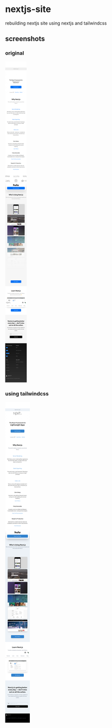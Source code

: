 # nextjs-site
rebuilding nextjs site using nextjs and tailwindcss

## screenshots

### original
![using tailwindcss](https://raw.githubusercontent.com/pirey/nextjs-site/master/screenshots/nextjs.png)

### using tailwindcss
![using tailwindcss](https://raw.githubusercontent.com/pirey/nextjs-site/master/screenshots/tailwind.png)
